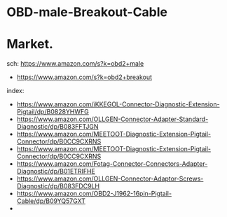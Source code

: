 # OBD-male-Breakout-Cable

# Market.
sch: https://www.amazon.com/s?k=obd2+male
- https://www.amazon.com/s?k=obd2+breakout

index:
- https://www.amazon.com/iKKEGOL-Connector-Diagnostic-Extension-Pigtail/dp/B0828YHWFG
- https://www.amazon.com/OLLGEN-Connector-Adapter-Standard-Diagnostic/dp/B083FFTJGN
- https://www.amazon.com/MEETOOT-Diagnostic-Extension-Pigtail-Connector/dp/B0CC9CXRNS
- https://www.amazon.com/MEETOOT-Diagnostic-Extension-Pigtail-Connector/dp/B0CC9CXRNS
- https://www.amazon.com/Fotag-Connector-Connectors-Adapter-Diagnostic/dp/B01ETRIFHE
- https://www.amazon.com/OLLGEN-Connector-Adaptor-Screws-Diagnostic/dp/B083FDC9LH
- https://www.amazon.com/OBD2-J1962-16pin-Pigtail-Cable/dp/B09YQ57GXT
- 
